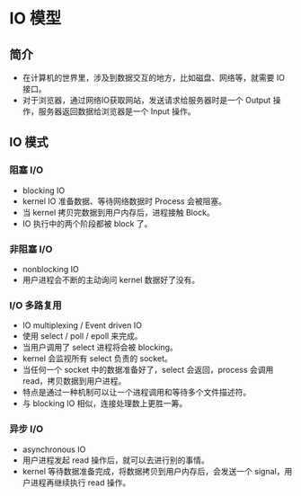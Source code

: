 # IO 模型

## 简介
* 在计算机的世界里，涉及到数据交互的地方，比如磁盘、网络等，就需要 IO 接口。
* 对于浏览器，通过网络IO获取网站，发送请求给服务器时是一个 Output 操作，服务器返回数据给浏览器是一个 Input 操作。

## IO 模式
### 阻塞 I/O
* blocking IO
* kernel IO 准备数据、等待网络数据时 Process 会被阻塞。
* 当 kernel 拷贝完数据到用户内存后，进程接触 Block。
* IO 执行中的两个阶段都被 block 了。

### 非阻塞 I/O
* nonblocking IO
* 用户进程会不断的主动询问 kernel 数据好了没有。

### I/O 多路复用
* IO multiplexing / Event driven IO
* 使用  select / poll / epoll 来完成。
* 当用户调用了 select 进程将会被 blocking。
* kernel 会监视所有 select 负责的 socket。
* 当任何一个 socket 中的数据准备好了，select 会返回，process 会调用 read，拷贝数据到用户进程。
* 特点是通过一种机制可以让一个进程调用和等待多个文件描述符。
* 与 blocking IO 相似，连接处理数上更胜一筹。

### 异步 I/O
* asynchronous IO
* 用户进程发起 read 操作后，就可以去进行别的事情。
* kernel 等待数据准备完成，将数据拷贝到用户内存后，会发送一个 signal，用户进程再继续执行 read 操作。
